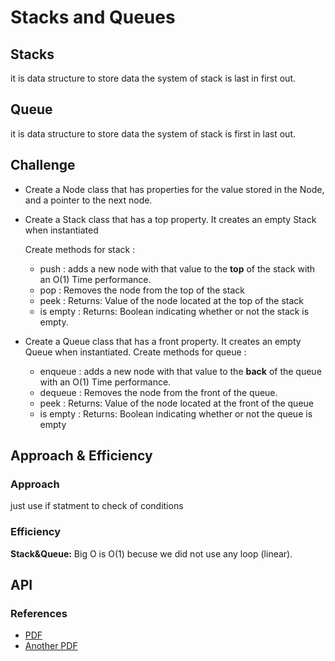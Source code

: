 # Stacks and Queues

## Stacks
it is data structure to store data the system of stack is last in first out.
## Queue
it is data structure to store data the system of stack is first in last out.

## Challenge
- Create a Node class that has properties for the value stored in the Node, and a pointer to the next node.
- Create a Stack class that has a top property. It creates an empty Stack when instantiated

  Create methods for stack :
  - push : adds a new node with that value to the **top** of the stack with an O(1) Time performance.
  - pop : Removes the node from the top of the stack
  - peek : Returns: Value of the node located at the top of the stack
  - is empty : Returns: Boolean indicating whether or not the stack is empty.

- Create a Queue class that has a front property. It creates an empty Queue when instantiated.
  Create methods for queue :
  - enqueue : adds a new node with that value to the **back** of the queue with an O(1) Time performance.
  - dequeue : Removes the node from the front of the queue.
  - peek : Returns: Value of the node located at the front of the queue
  - is empty : Returns: Boolean indicating whether or not the queue is empty

## Approach & Efficiency

### Approach
just use if statment to check of conditions

### Efficiency
**Stack&Queue:** Big O is O(1) becuse we did not use any loop (linear).



## API
### References
- [PDF](https://www.cs.jhu.edu/~cohen/CS226/Lectures/StackQueue.pdf)
- [Another PDF](https://www.cs.purdue.edu/homes/ayg/CS251/slides/chap3.pdf)
